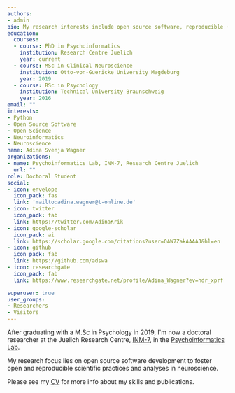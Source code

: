 ```yaml
---
authors:
- admin
bio: My research interests include open source software, reproducible (neuro-)science, and data management.
education:
  courses:
  - course: PhD in Psychoinformatics
    institution: Research Centre Juelich
    year: current
  - course: MSc in Clinical Neuroscience
    institution: Otto-von-Guericke University Magdeburg
    year: 2019
  - course: BSc in Psychology
    institution: Technical University Braunschweig
    year: 2016
email: ""
interests:
- Python
- Open Source Software
- Open Science
- Neuroinformatics
- Neuroscience
name: Adina Svenja Wagner
organizations:
- name: Psychoinformatics Lab, INM-7, Research Centre Juelich
  url: ""
role: Doctoral Student
social:
- icon: envelope
  icon_pack: fas
  link: 'mailto:adina.wagner@t-online.de'
- icon: twitter
  icon_pack: fab
  link: https://twitter.com/AdinaKrik
- icon: google-scholar
  icon_pack: ai
  link: https://scholar.google.com/citations?user=OAW7ZakAAAAJ&hl=en
- icon: github
  icon_pack: fab
  link: https://github.com/adswa
- icon: researchgate
  icon_pack: fab
  link: https://www.researchgate.net/profile/Adina_Wagner?ev=hdr_xprf

superuser: true
user_groups:
- Researchers
- Visitors
---
```


After graduating with a M.Sc in Psychology in 2019,
I'm now a doctoral researcher at the Juelich Research Centre,
[INM-7](https://www.fz-juelich.de/inm/inm-7/EN/Home/home_node.html),
in the [Psychoinformatics Lab](https://www.psychoinformatics.de/).

My research focus lies on open source software development to foster open
and reproducible scientific practices and analyses in neuroscience.

Please see my [CV](https://www.adina-wagner.com/files/CV.pdf) for more info
about my skills and publications.
